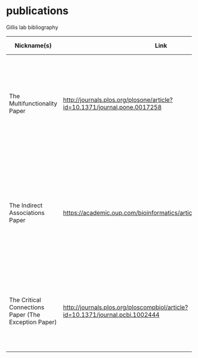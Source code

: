 # publications
Gillis lab bibliography

|    Nickname(s)                                                   |    Link                                                                              |    Full citation                                                                                                                                                                                                                                               |    Main   Takeaways/Comments                                                                                                                                                                                                                                                                                                                               |    Keywords                                               |
|------------------------------------------------------------------|--------------------------------------------------------------------------------------|----------------------------------------------------------------------------------------------------------------------------------------------------------------------------------------------------------------------------------------------------------------|------------------------------------------------------------------------------------------------------------------------------------------------------------------------------------------------------------------------------------------------------------------------------------------------------------------------------------------------------------|-----------------------------------------------------------|
|    The   Multifunctionality Paper                                |    http://journals.plos.org/plosone/article?id=10.1371/journal.pone.0017258          |    Gillis   J, Pavlidis P. The impact of multifunctional genes on "guilt by   association" analysis. PloS one. 2011;6(2):e17258. doi:   10.1371/journal.pone.0017258. PubMed PMID: 21364756; PubMed Central PMCID:   PMC3041792.                               |    -         A single ranked list of genes is a good predictor for   lots of gene functions (defined as sets)   -         This ranked list is embedded in networks via node degree   -         Sophisticated algorithm performance can be about half   described as reconstructing this list (focusing on PPI data)                                        |    Bias,   gene function, machine learning                |
|    The   Indirect Associations Paper                             |    https://academic.oup.com/bioinformatics/article/27/13/1860/185863                 |    Gillis   J, Pavlidis P. The role of indirect connections in gene networks in   predicting function. Bioinformatics. 2011;27(13):1860-6. doi:   10.1093/bioinformatics/btr288. PubMed PMID: 21551147; PubMed Central PMCID:   PMC3117376.                    |    -         Algorithms look exactly like neighbor-voting if indirect   connections are given some fractional value   -         This means very fast machine learning can be done by   pre-propagating the network if sparse   -         Co-expression networks can be aggregated to give a   high-performing dense network (no need to make it sparse)    |    Machine   learning, coexpression, network analysis     |
|    The   Critical Connections Paper   (The   Exception Paper)    |    http://journals.plos.org/ploscompbiol/article?id=10.1371/journal.pcbi.1002444     |    Gillis   J, Pavlidis P. "Guilt by association" is the exception rather than   the rule in gene networks. PLoS computational biology. 2012;8(3):e1002444.   doi: 10.1371/journal.pcbi.1002444. PubMed PMID: 22479173; PubMed Central   PMCID: PMC3315453.    |    -         Single “one-off” connections in PPI networks account for   a lot of the performance missed by multifunctionality.  These connections aren’t “learnable” in any   conventional sense                                                                                                                                                           |    Generalization,   protein-protein interaction          |
|                                                                  |                                                                                      |                                                                                                                                                                                                                                                                |                                                                                                                                                                                                                                                                                                                                                            |                                                           |
